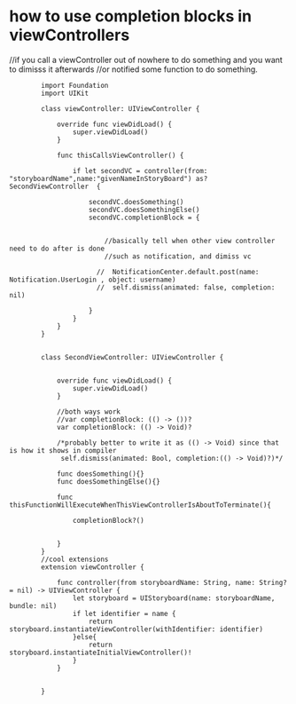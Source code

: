 
# how to use completion blocks in viewControllers

//if you call a viewController out of nowhere to do something and you want to dimisss it afterwards
//or notified some function to do something.

            import Foundation
            import UIKit

            class viewController: UIViewController {

                override func viewDidLoad() {
                    super.viewDidLoad()
                }

                func thisCallsViewController() {

                    if let secondVC = controller(from: "storyboardName",name:"givenNameInStoryBoard") as? SecondViewController  {

                        secondVC.doesSomething()
                        secondVC.doesSomethingElse()
                        secondVC.completionBlock = {


                            //basically tell when other view controller need to do after is done
                            //such as notification, and dimiss vc

                          //  NotificationCenter.default.post(name: Notification.UserLogin , object: username)
                          //  self.dismiss(animated: false, completion: nil)

                        }
                    }
                }
            }


            class SecondViewController: UIViewController {


                override func viewDidLoad() {
                    super.viewDidLoad()
                }
                
                //both ways work
                //var completionBlock: (() -> ())?
                var completionBlock: (() -> Void)?
                
                /*probably better to write it as (() -> Void) since that is how it shows in compiler 
                 self.dismiss(animated: Bool, completion:(() -> Void)?)*/

                func doesSomething(){}
                func doesSomethingElse(){}

                func thisFunctionWillExecuteWhenThisViewControllerIsAboutToTerminate(){

                    completionBlock?()


                }
            }
            //cool extensions
            extension viewController {

                func controller(from storyboardName: String, name: String? = nil) -> UIViewController {
                    let storyboard = UIStoryboard(name: storyboardName, bundle: nil)
                    if let identifier = name {
                        return storyboard.instantiateViewController(withIdentifier: identifier)
                    }else{
                        return storyboard.instantiateInitialViewController()!
                    }
                }


            }
